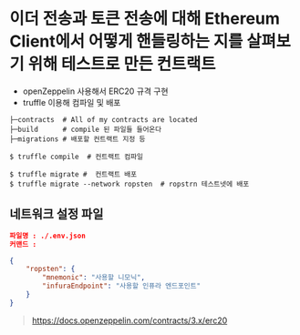 # 이더 전송과 토큰 전송에 대해 Ethereum Client에서 어떻게 핸들링하는 지를 살펴보기 위해 테스트로 만든 컨트랙트

- openZeppelin 사용해서 ERC20 규격 구현
- truffle 이용해 컴파일 및 배포

```
├─contracts  # All of my contracts are located
├─build      # compile 된 파일들 들어온다
├─migrations # 배포할 컨트랙트 지정 등

```


```shell script
$ truffle compile  # 컨트랙트 컴파일

$ truffle migrate #  컨트랙트 배포 
$ truffle migrate --network ropsten  # ropstrn 테스트넷에 배포

```

## 네트워크 설정 파일
```json
파일명 : ./.env.json
커맨드 : 

{
    "ropsten": {
        "mnemonic": "사용할 니모닉",
        "infuraEndpoint": "사용할 인퓨라 엔드포인트"
    }
}
```




> https://docs.openzeppelin.com/contracts/3.x/erc20
